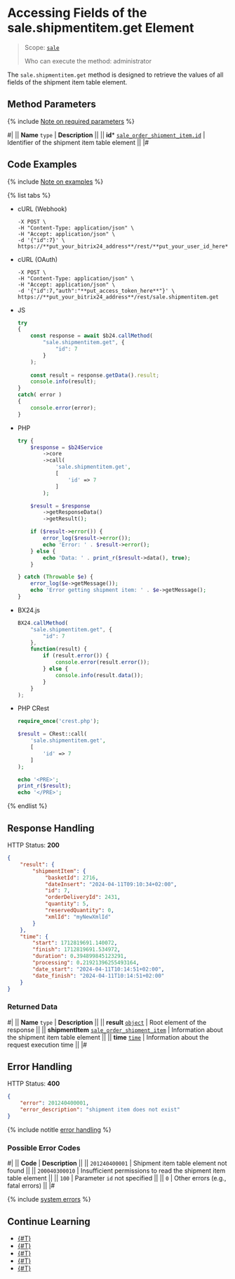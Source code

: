 # Accessing Fields of the sale.shipmentitem.get Element

> Scope: [`sale`](../../scopes/permissions.md)
>
> Who can execute the method: administrator

The `sale.shipmentitem.get` method is designed to retrieve the values of all fields of the shipment item table element.

## Method Parameters

{% include [Note on required parameters](../../../_includes/required.md) %}

#|
|| **Name**
`type` | **Description** ||
|| **id***
[`sale_order_shipment_item.id`](../data-types.md) | Identifier of the shipment item table element ||
|#

## Code Examples

{% include [Note on examples](../../../_includes/examples.md) %}

{% list tabs %}

- cURL (Webhook)

    ```curl
    -X POST \
    -H "Content-Type: application/json" \
    -H "Accept: application/json" \
    -d '{"id":7}' \
    https://**put_your_bitrix24_address**/rest/**put_your_user_id_here**/**put_your_webhook_here**/sale.shipmentitem.get
    ```

- cURL (OAuth)

    ```curl
    -X POST \
    -H "Content-Type: application/json" \
    -H "Accept: application/json" \
    -d '{"id":7,"auth":"**put_access_token_here**"}' \
    https://**put_your_bitrix24_address**/rest/sale.shipmentitem.get
    ```

- JS

    ```js
    try
    {
    	const response = await $b24.callMethod(
    		"sale.shipmentitem.get", {
    			"id": 7
    		}
    	);
    	
    	const result = response.getData().result;
    	console.info(result);
    }
    catch( error )
    {
    	console.error(error);
    }
    ```

- PHP

    ```php
    try {
        $response = $b24Service
            ->core
            ->call(
                'sale.shipmentitem.get',
                [
                    'id' => 7
                ]
            );
    
        $result = $response
            ->getResponseData()
            ->getResult();
    
        if ($result->error()) {
            error_log($result->error());
            echo 'Error: ' . $result->error();
        } else {
            echo 'Data: ' . print_r($result->data(), true);
        }
    
    } catch (Throwable $e) {
        error_log($e->getMessage());
        echo 'Error getting shipment item: ' . $e->getMessage();
    }
    ```

- BX24.js

    ```js
    BX24.callMethod(
        "sale.shipmentitem.get", {
            "id": 7
        },
        function(result) {
            if (result.error()) {
                console.error(result.error());
            } else {
                console.info(result.data());
            }
        }
    );
    ```

- PHP CRest

    ```php
    require_once('crest.php');

    $result = CRest::call(
        'sale.shipmentitem.get',
        [
            'id' => 7
        ]
    );

    echo '<PRE>';
    print_r($result);
    echo '</PRE>';
    ```

{% endlist %}

## Response Handling

HTTP Status: **200**

```json
{
    "result": {
        "shipmentItem": {
            "basketId": 2716,
            "dateInsert": "2024-04-11T09:10:34+02:00",
            "id": 7,
            "orderDeliveryId": 2431,
            "quantity": 5,
            "reservedQuantity": 0,
            "xmlId": "myNewXmlId"
        }
    },
    "time": {
        "start": 1712819691.140072,
        "finish": 1712819691.534972,
        "duration": 0.394899845123291,
        "processing": 0.21921396255493164,
        "date_start": "2024-04-11T10:14:51+02:00",
        "date_finish": "2024-04-11T10:14:51+02:00"
    }
}
```

### Returned Data

#|
|| **Name**
`type` | **Description** ||
|| **result**
[`object`](../../data-types.md) | Root element of the response ||
|| **shipmentItem**
[`sale_order_shipment_item`](../data-types.md) | Information about the shipment item table element ||
|| **time**
[`time`](../../data-types.md) | Information about the request execution time ||
|#

## Error Handling

HTTP Status: **400**

```json
{
    "error": 201240400001,
    "error_description": "shipment item does not exist"
}
```

{% include notitle [error handling](../../../_includes/error-info.md) %}

### Possible Error Codes

#|
|| **Code** | **Description** ||
|| `201240400001` | Shipment item table element not found ||
|| `200040300010` | Insufficient permissions to read the shipment item table element ||
|| `100` | Parameter `id` not specified ||
|| `0` | Other errors (e.g., fatal errors) ||
|#

{% include [system errors](../../../_includes/system-errors.md) %}

## Continue Learning

- [{#T}](./sale-shipment-item-add.md)
- [{#T}](./sale-shipment-item-update.md)
- [{#T}](./sale-shipment-item-list.md)
- [{#T}](./sale-shipment-item-delete.md)
- [{#T}](./sale-shipment-item-get-fields.md)